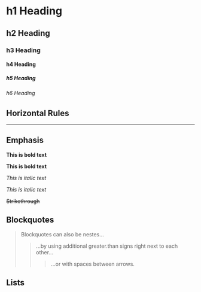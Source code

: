 # h1 Heading
## h2 Heading
### h3 Heading
#### h4 Heading
##### h5 Heading
###### h6 Heading

## Horizontal Rules


___


## Emphasis
**This is bold text**

__This is bold text__

*This is italic text*


_This is italic text_

~~Strikethrough~~


## Blockquotes


> Blockquotes can also be nestes...
> >...by using additional greater.than signs right next to each other...
> > >...or with spaces between arrows.

## Lists
